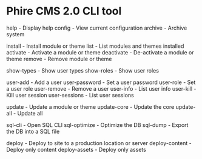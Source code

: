 Phire CMS 2.0 CLI tool
======================

help            - Display help
config          - View current configuration
archive         - Archive system

install         - Install module or theme
list            - List modules and themes installed
activate        - Activate a module or theme
deactivate      - De-activate a module or theme
remove          - Remove module or theme

show-types      - Show user types
show-roles      - Show user roles

user-add        - Add a user
user-password   - Set a user password
user-role       - Set a user role
user-remove     - Remove a user
user-info       - List user info
user-kill       - Kill user session
user-sessions   - List user sessions

update          - Update a module or theme
update-core     - Update the core
update-all      - Update all

sql-cli         - Open SQL CLI
sql-optimize    - Optimize the DB
sql-dump        - Export the DB into a SQL file

deploy          - Deploy to site to a production location or server
deploy-content  - Deploy only content
deploy-assets   - Deploy only assets

